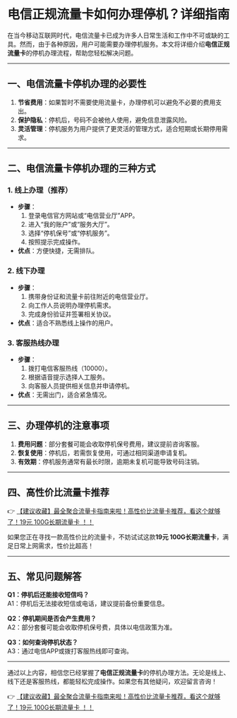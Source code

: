 # 电信正规流量卡如何办理停机？详细指南

在当今移动互联网时代，电信流量卡已成为许多人日常生活和工作中不可或缺的工具。然而，由于各种原因，用户可能需要办理停机服务。本文将详细介绍**电信正规流量卡**的停机办理流程，帮助您轻松解决问题。

---

## 一、电信流量卡停机办理的必要性

1. **节省费用**：如果暂时不需要使用流量卡，办理停机可以避免不必要的费用支出。  
2. **保护隐私**：停机后，号码不会被他人使用，避免信息泄露风险。  
3. **灵活管理**：停机服务为用户提供了更灵活的管理方式，适合短期或长期停用需求。

---

## 二、电信流量卡停机办理的三种方式

### 1. 线上办理（推荐）
- **步骤**：  
  1. 登录电信官方网站或“电信营业厅”APP。  
  2. 进入“我的账户”或“服务大厅”。  
  3. 选择“停机保号”或“停机服务”。  
  4. 按照提示完成操作。  
- **优点**：方便快捷，无需排队。  

### 2. 线下办理
- **步骤**：  
  1. 携带身份证和流量卡前往附近的电信营业厅。  
  2. 向工作人员说明办理停机需求。  
  3. 完成身份验证并签署相关协议。  
- **优点**：适合不熟悉线上操作的用户。  

### 3. 客服热线办理
- **步骤**：  
  1. 拨打电信客服热线（10000）。  
  2. 根据语音提示选择人工服务。  
  3. 向客服人员提供相关信息并申请停机。  
- **优点**：无需出门，适合紧急情况。  

---

## 三、办理停机的注意事项

1. **费用问题**：部分套餐可能会收取停机保号费用，建议提前咨询客服。  
2. **恢复使用**：停机后，若需恢复使用，可通过相同渠道申请复机。  
3. **有效期**：停机服务通常有最长时限，逾期未复机可能导致号码注销。  

---

## 四、高性价比流量卡推荐

👉 [【建议收藏】最全聚合流量卡指南来啦！高性价比流量卡推荐，看这个就够了！19元 100G长期流量卡 ！！](https://bit.ly/Liuliangka)

如果您正在寻找一款高性价比的流量卡，不妨试试这款**19元 100G长期流量卡**，满足日常上网需求，性价比超高！  

---

## 五、常见问题解答

**Q1：停机后还能接收短信吗？**  
A1：停机后无法接收短信或电话，建议提前备份重要信息。  

**Q2：停机期间是否会产生费用？**  
A2：部分套餐可能会收取停机保号费，具体以电信政策为准。  

**Q3：如何查询停机状态？**  
A3：通过电信APP或拨打客服热线即可查询。  

---

通过以上内容，相信您已经掌握了**电信正规流量卡**的停机办理方法。无论是线上、线下还是客服热线，都能轻松完成操作。如果您有其他疑问，欢迎留言咨询！

👉 [【建议收藏】最全聚合流量卡指南来啦！高性价比流量卡推荐，看这个就够了！19元 100G长期流量卡 ！！](https://bit.ly/Liuliangka)